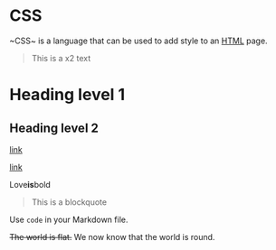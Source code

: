 # CSS

~CSS~ is a language that can be used to add style to an [HTML](/wiki/HTML) page.


> This is a x2 text

Heading level 1
====

Heading level 2
---

[link](https://www.example.com/my%20great%20page)

<a href="https://www.example.com/my great page">link</a>

Love**is**bold

> This is a blockquote

Use `code` in your Markdown file.

~~The world is flat.~~ We now know that the world is round.